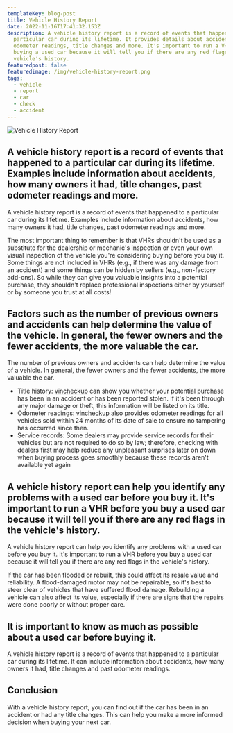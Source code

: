 ```yaml
---
templateKey: blog-post
title: Vehicle History Report
date: 2022-11-16T17:41:32.153Z
description: A vehicle history report is a record of events that happened to a
  particular car during its lifetime. It provides details about accidents,
  odometer readings, title changes and more. It's important to run a VHR before
  buying a used car because it will tell you if there are any red flags in the
  vehicle's history.
featuredpost: false
featuredimage: /img/vehicle-history-report.png
tags:
  - vehicle
  - report
  - car
  - check
  - accident
---
```

![Vehicle History Report](/img/vehicle-history-report.png "Vehicle History Report")

## A vehicle history report is a record of events that happened to a particular car during its lifetime. Examples include information about accidents, how many owners it had, title changes, past odometer readings and more.

A vehicle history report is a record of events that happened to a particular car during its lifetime. Examples include information about accidents, how many owners it had, title changes, past odometer readings and more.

The most important thing to remember is that VHRs shouldn't be used as a substitute for the dealership or mechanic's inspection or even your own visual inspection of the vehicle you're considering buying before you buy it. Some things are not included in VHRs (e.g., if there was any damage from an accident) and some things can be hidden by sellers (e.g., non-factory add-ons). So while they can give you valuable insights into a potential purchase, they shouldn't replace professional inspections either by yourself or by someone you trust at all costs!

## Factors such as the number of previous owners and accidents can help determine the value of the vehicle. In general, the fewer owners and the fewer accidents, the more valuable the car.

The number of previous owners and accidents can help determine the value of a vehicle. In general, the fewer owners and the fewer accidents, the more valuable the car.

* Title history: [vincheckup](https://c0aaf6jbvls1vp0poksfibrh4o.hop.clickbank.net) can show you whether your potential purchase has been in an accident or has been reported stolen. If it's been through any major damage or theft, this information will be listed on its title.
* Odometer readings: [vincheckup ](https://c0aaf6jbvls1vp0poksfibrh4o.hop.clickbank.net)also provides odometer readings for all vehicles sold within 24 months of its date of sale to ensure no tampering has occurred since then.
* Service records: Some dealers may provide service records for their vehicles but are not required to do so by law; therefore, checking with dealers first may help reduce any unpleasant surprises later on down when buying process goes smoothly because these records aren't available yet again

## A vehicle history report can help you identify any problems with a used car before you buy it. It's important to run a VHR before you buy a used car because it will tell you if there are any red flags in the vehicle's history.

A vehicle history report can help you identify any problems with a used car before you buy it. It's important to run a VHR before you buy a used car because it will tell you if there are any red flags in the vehicle's history.

If the car has been flooded or rebuilt, this could affect its resale value and reliability. A flood-damaged motor may not be repairable, so it's best to steer clear of vehicles that have suffered flood damage. Rebuilding a vehicle can also affect its value, especially if there are signs that the repairs were done poorly or without proper care.

## It is important to know as much as possible about a used car before buying it.

A vehicle history report is a record of events that happened to a particular car during its lifetime. It can include information about accidents, how many owners it had, title changes and past odometer readings.

## Conclusion

With a vehicle history report, you can find out if the car has been in an accident or had any title changes. This can help you make a more informed decision when buying your next car.